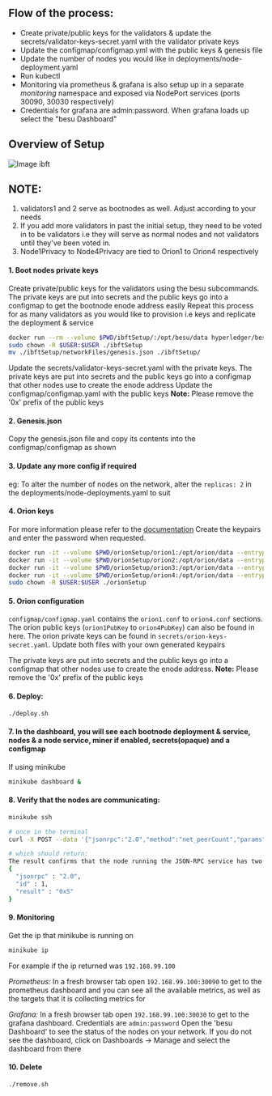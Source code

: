 
## Flow of the process:
- Create private/public keys for the validators & update the secrets/validator-keys-secret.yaml with the validator private keys
- Update the configmap/configmap.yml with the public keys & genesis file
- Update the number of nodes you would like in deployments/node-deployment.yaml
- Run kubectl
- Monitoring via prometheus & grafana is also setup up in a separate *monitoring* namespace and exposed via NodePort services (ports 30090, 30030 respectively)
- Credentials for grafana are admin:password. When grafana loads up select the "besu Dashboard"

## Overview of Setup
![Image ibft](../../images/ibft-orion.png)

## NOTE:
1. validators1 and 2 serve as bootnodes as well. Adjust according to your needs
2. If you add more validators in past the initial setup, they need to be voted in to be validators i.e they will serve as normal nodes and not validators until they've been voted in.
3. Node1Privacy to Node4Privacy are tied to Orion1 to Orion4 respectively

#### 1. Boot nodes private keys
Create private/public keys for the validators using the besu subcommands. The private keys are put into secrets and the public keys go into a configmap to get the bootnode enode address easily
Repeat this process for as many validators as you would like to provision i.e keys and replicate the deployment & service

```bash
docker run --rm --volume $PWD/ibftSetup/:/opt/besu/data hyperledger/besu:develop operator generate-blockchain-config --config-file=/opt/besu/data/ibftConfigFile.json --to=/opt/besu/data/networkFiles --private-key-file-name=key
sudo chown -R $USER:$USER ./ibftSetup
mv ./ibftSetup/networkFiles/genesis.json ./ibftSetup/
```

Update the secrets/validator-keys-secret.yaml with the private keys. The private keys are put into secrets and the public keys go into a configmap that other nodes use to create the enode address
Update the configmap/configmap.yaml with the public keys
**Note:** Please remove the '0x' prefix of the public keys

#### 2. Genesis.json
Copy the genesis.json file and copy its contents into the configmap/configmap as shown

#### 3. Update any more config if required
eg: To alter the number of nodes on the network, alter the `replicas: 2` in the deployments/node-deployments.yaml to suit

#### 4. Orion keys
For more information please refer to the [documentation](https://docs.orion.pegasys.tech/en/stable/Getting-Started/Quickstart/#2-generate-keys) 
Create the keypairs and enter the password when requested. 
```bash
docker run -it --volume $PWD/orionSetup/orion1:/opt/orion/data --entrypoint "/bin/sh" pegasyseng/orion:develop -c 'cd /opt/orion/data && /opt/orion/bin/orion -g nodeKey'
docker run -it --volume $PWD/orionSetup/orion2:/opt/orion/data --entrypoint "/bin/sh" pegasyseng/orion:develop -c 'cd /opt/orion/data && /opt/orion/bin/orion -g nodeKey'
docker run -it --volume $PWD/orionSetup/orion3:/opt/orion/data --entrypoint "/bin/sh" pegasyseng/orion:develop -c 'cd /opt/orion/data && /opt/orion/bin/orion -g nodeKey' 
docker run -it --volume $PWD/orionSetup/orion4:/opt/orion/data --entrypoint "/bin/sh" pegasyseng/orion:develop -c 'cd /opt/orion/data && /opt/orion/bin/orion -g nodeKey' 
sudo chown -R $USER:$USER ./orionSetup
```

#### 5. Orion configuration
`configmap/configmap.yaml` contains the `orion1.conf` to `orion4.conf` sections. The orion public keys (`orion1PubKey` to `orion4PubKey`) can also be found in here. The orion private keys can be found in `secrets/orion-keys-secret.yaml`.  Update both files with your own generated keypairs

The private keys are put into secrets and the public keys go into a configmap that other nodes use to create the enode address. **Note:** Please remove the '0x' prefix of the public keys

#### 6. Deploy:
```bash
./deploy.sh
```



#### 7. In the dashboard, you will see each bootnode deployment & service, nodes & a node service, miner if enabled, secrets(opaque) and a configmap

If using minikube
```bash
minikube dashboard &
```

#### 8. Verify that the nodes are communicating:
```bash
minikube ssh

# once in the terminal
curl -X POST --data '{"jsonrpc":"2.0","method":"net_peerCount","params":[],"id":1}' <besu_NODE_SERVICE_HOST>:8545

# which should return:
The result confirms that the node running the JSON-RPC service has two peers:
{
  "jsonrpc" : "2.0",
  "id" : 1,
  "result" : "0x5"
}

```


#### 9. Monitoring
Get the ip that minikube is running on
```bash
minikube ip
```

For example if the ip returned was `192.168.99.100`

*Prometheus:*
In a fresh browser tab open `192.168.99.100:30090` to get to the prometheus dashboard and you can see all the available metrics, as well as the targets that it is collecting metrics for

*Grafana:*
In a fresh browser tab open `192.168.99.100:30030` to get to the grafana dashboard. Credentials are `admin:password` Open the 'besu Dashboard' to see the status of the nodes on your network. If you do not see the dashboard, click on Dashboards -> Manage and select the dashboard from there


#### 10. Delete
```
./remove.sh
```
